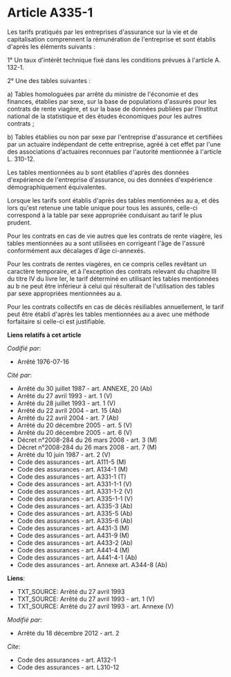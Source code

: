 # Article A335-1

Les tarifs pratiqués par les entreprises d'assurance sur la vie et de capitalisation comprennent la rémunération de
l'entreprise et sont établis d'après les éléments suivants : 

1° Un taux d'intérêt technique fixé dans les conditions prévues à l'article A. 132-1.

2° Une des tables suivantes : 

a) Tables homologuées par arrêté du ministre de l'économie et des finances, établies par sexe, sur la base de populations
d'assurés pour les contrats de rente viagère, et sur la base de données publiées par l'Institut national de la statistique et
des études économiques pour les autres contrats ; 

b) Tables établies ou non par sexe par l'entreprise d'assurance et certifiées par un actuaire indépendant de cette
entreprise, agréé à cet effet par l'une des associations d'actuaires reconnues par l'autorité mentionnée à l'article L.
310-12. 

Les tables mentionnées au b sont établies d'après des données d'expérience de l'entreprise d'assurance, ou des données
d'expérience démographiquement équivalentes. 

Lorsque les tarifs sont établis d'après des tables mentionnées au a, et dès lors qu'est retenue une table unique pour tous
les assurés, celle-ci correspond à  la table par sexe appropriée conduisant au tarif le plus prudent. 

Pour les contrats en cas de vie autres que les contrats de rente viagère, les tables mentionnées au a sont utilisées en
corrigeant l'âge de l'assuré conformément aux décalages d'âge ci-annexés. 

Pour les contrats de rentes viagères, en ce compris celles revêtant un caractère temporaire, et à l'exception des contrats
relevant du chapitre III du titre IV du livre Ier, le tarif déterminé en utilisant les tables mentionnées au b ne peut être
inférieur à celui qui résulterait de l'utilisation des tables par sexe appropriées mentionnées au a. 

Pour les contrats collectifs en cas de décès résiliables annuellement, le tarif peut être établi d'après les tables
mentionnées au a avec une méthode forfaitaire si celle-ci est justifiable.

**Liens relatifs à cet article**

_Codifié par_:

  - Arrêté 1976-07-16

_Cité par_:

  - Arrêté du 30 juillet 1987 - art. ANNEXE, 20 (Ab)
  - Arrêté du 27 avril 1993 - art. 1 (V)
  - Arrêté du 28 juillet 1993 - art. 1 (V)
  - Arrêté du 22 avril 2004 - art. 15 (Ab)
  - Arrêté du 22 avril 2004 - art. 7 (Ab)
  - Arrêté du 20 décembre 2005 - art. 5 (V)
  - Arrêté du 20 décembre 2005 - art. 6 (V)
  - Décret n°2008-284 du 26 mars 2008 - art. 3 (M)
  - Décret n°2008-284 du 26 mars 2008 - art. 7 (M)
  - Arrêté du 10 juin 1987 - art. 2 (V)
  - Code des assurances - art. A111-5 (M)
  - Code des assurances - art. A134-1 (M)
  - Code des assurances - art. A331-1 (T)
  - Code des assurances - art. A331-1-1 (V)
  - Code des assurances - art. A331-1-2 (V)
  - Code des assurances - art. A335-1-1 (V)
  - Code des assurances - art. A335-3 (Ab)
  - Code des assurances - art. A335-5 (Ab)
  - Code des assurances - art. A335-6 (Ab)
  - Code des assurances - art. A431-3 (M)
  - Code des assurances - art. A431-9 (M)
  - Code des assurances - art. A433-2 (Ab)
  - Code des assurances - art. A441-4 (M)
  - Code des assurances - art. A441-4-1 (Ab)
  - Code des assurances - art. Annexe art. A344-8 (Ab)

**Liens**:

  - TXT_SOURCE: Arrêté du 27 avril 1993
  - TXT_SOURCE: Arrêté du 27 avril 1993 - art. 1 (V)
  - TXT_SOURCE: Arrêté du 27 avril 1993 - art. Annexe (V)

_Modifié par_:

  - Arrêté du 18 décembre 2012 - art. 2

_Cite_:

  - Code des assurances - art. A132-1
  - Code des assurances - art. L310-12
